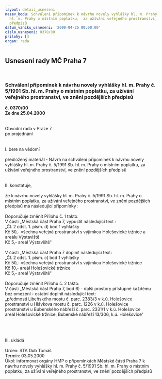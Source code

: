 ```yaml
---
layout: detail_usneseni
nazev_bodu: Schválení připomínek k návrhu novely vyhlášky hl. m. Prahy č. 5/1991 Sb.
  hl. m. Prahy o místním poplatku,  za užívání veřejného prostranství, ve znění pozdějších
  předpisů
datum_vzniku_usneseni: '2000-04-25 00:00:00'
cislo_usneseni: 0370/00
prilohy: []
organ: rada
---
```

<div id="ucUsn_pList" class="usn">
	<span><h2>Usnesení rady MČ Praha 7 </h2>
<br></span><div class="standBody">
<span><h3>Schválení připomínek k návrhu novely vyhlášky hl. m. Prahy č. 5/1991 Sb. hl. m. Prahy o místním poplatku,  za užívání veřejného prostranství, ve znění pozdějších předpisů</h3></span><div class="center">
		<strong>č. 0370/00</strong><br>
	</div>
<div class="center">
		<strong>Ze dne 25.04.2000</strong><br><br>
	</div>
<br>Obvodní rada v Praze 7<br>po projednání<br><br><br>I.	bere na vědomí<br><br> předložený materiál - Návrh na schválení připomínek k návrhu novely vyhlášky hl. m. Prahy č. 5/1991 Sb. hl. m. Prahy o místním poplatku,  za užívání veřejného prostranství, ve znění pozdějších předpisů<br><br><br>II.	konstatuje,<br><br>že k návrhu novely vyhlášky hl. m. Prahy č. 5/1991 Sb. hl. m. Prahy o místním poplatku,  za užívání veřejného prostranství, ve znění pozdějších předpisů má následující připomínky : <br><br>Doporučuje změnit Přílohu č. 1 takto:<br>V části „Městská část Praha 7,  vypustit následující text :<br>„Čl. 2 odst. 1. písm. d) bod 1 vyhlášky <br>Kč 50,- všechna veřejná prostranství s výjimkou Holešovické tržnice a areálu Výstaviště<br>Kč 5,- areál Výstaviště“<br><br>V části „Městská část Praha 7 doplnit následující text:<br>„Čl. 2 odst. 1. písm. c) bod 1 vyhlášky <br>Kč 50,- 	všechna veřejná prostranství s výjimkou Holešovické tržnice<br>Kč 10,- 	areál Holešovické tržnice <br>Kč 5,- 		areál Výstaviště“<br><br>Doporučuje změnit Přílohu č. 2 takto:<br>V části „Městská část Praha 7,  bod 6) - další prostory přístupné každému bez omezení - ostatní doplnit následující text:<br>„předmostí Libeňského mostu č. parc. 2383/3 v k.ú. Holešovice<br> prostranství u Hlávkova mostu č. parc. 1226 v k.ú. Holešovice<br> prostranství u Bubenského nábřeží č. parc. 2331/1 v k.ú. Holešovice<br>areál Holešovické tržnice, Bubenské nábřeží 13/306, k.ú. Holešovice“<br><br><br><br><br>III.	ukládá <br><br> Určen:	     	STA Dub Tomáš<br>Termín: 03.05.2000<br>Úkol:	informovat orgány HMP o připomínkách Městské části Praha 7 k návrhu novely vyhlášky hl. m. Prahy č. 5/1991 Sb. hl. m. Prahy o místním poplatku,  za užívání veřejného prostranství, ve znění pozdějších předpisů<br>
</div>
</div>